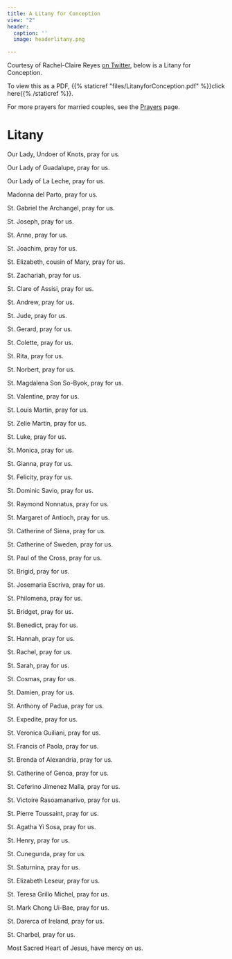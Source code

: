 ```yaml
---
title: A Litany for Conception
view: "2"
header:
  caption: ''
  image: headerlitany.png

---
```

Courtesy of Rachel-Claire Reyes [on Twitter](https://web.archive.org/web/20200722190025/https://twitter.com/misstrinity3n1/status/1285716584011571200), below is a Litany for Conception.

To view this as a PDF, {{% staticref "files/LitanyforConception.pdf" %}}click here{{% /staticref %}}.

For more prayers for married couples, see the [Prayers](https://www.latinmasswedding.com/prayers/) page.

# Litany

Our Lady, Undoer of Knots, pray for us.

Our Lady of Guadalupe, pray for us.

Our Lady of La Leche, pray for us.

Madonna del Parto, pray for us.

St. Gabriel the Archangel, pray for us.

St. Joseph, pray for us.

St. Anne, pray for us.

St. Joachim, pray for us.

St. Elizabeth, cousin of Mary, pray for us.

St. Zachariah, pray for us.

St. Clare of Assisi, pray for us.

St. Andrew, pray for us.

St. Jude, pray for us.

St. Gerard, pray for us.

St. Colette, pray for us.

St. Rita, pray for us.

St. Norbert, pray for us.

St. Magdalena Son So-Byok, pray for us.

St. Valentine, pray for us.

St. Louis Martin, pray for us.

St. Zelie Martin, pray for us.

St. Luke, pray for us.

St. Monica, pray for us.

St. Gianna, pray for us.

St. Felicity, pray for us.

St. Dominic Savio, pray for us.

St. Raymond Nonnatus, pray for us.

St. Margaret of Antioch, pray for us.

St. Catherine of Siena, pray for us.

St. Catherine of Sweden, pray for us.

St. Paul of the Cross, pray for us.

St. Brigid, pray for us.

St. Josemaria Escriva, pray for us.

St. Philomena, pray for us.

St. Bridget, pray for us.

St. Benedict, pray for us.

St. Hannah, pray for us.

St. Rachel, pray for us.

St. Sarah, pray for us.

St. Cosmas, pray for us.

St. Damien, pray for us.

St. Anthony of Padua, pray for us.

St. Expedite, pray for us.

St. Veronica Guiliani, pray for us.

St. Francis of Paola, pray for us.

St. Brenda of Alexandria, pray for us.

St. Catherine of Genoa, pray for us.

St. Ceferino Jimenez Malla, pray for us.

St. Victoire Rasoamanarivo, pray for us.

St. Pierre Toussaint, pray for us.

St. Agatha Yi Sosa, pray for us.

St. Henry, pray for us.

St. Cunegunda, pray for us.

St. Saturnina, pray for us.

St. Elizabeth Leseur, pray for us.

St. Teresa Grillo Michel, pray for us.

St. Mark Chong Ui-Bae, pray for us.

St. Darerca of Ireland, pray for us.

St. Charbel, pray for us.

Most Sacred Heart of Jesus, have mercy on us.
